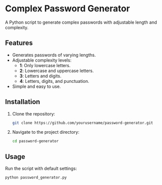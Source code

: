 # Complex Password Generator

A Python script to generate complex passwords with adjustable length and complexity.

## Features

- Generates passwords of varying lengths.
- Adjustable complexity levels:
  - **1**: Only lowercase letters.
  - **2**: Lowercase and uppercase letters.
  - **3**: Letters and digits.
  - **4**: Letters, digits, and punctuation.
- Simple and easy to use.

## Installation

1. Clone the repository:
    ```sh
    git clone https://github.com/yourusername/password-generator.git
    ```

2. Navigate to the project directory:
    ```sh
    cd password-generator
    ```

## Usage

Run the script with default settings:
```sh
python password_generator.py
